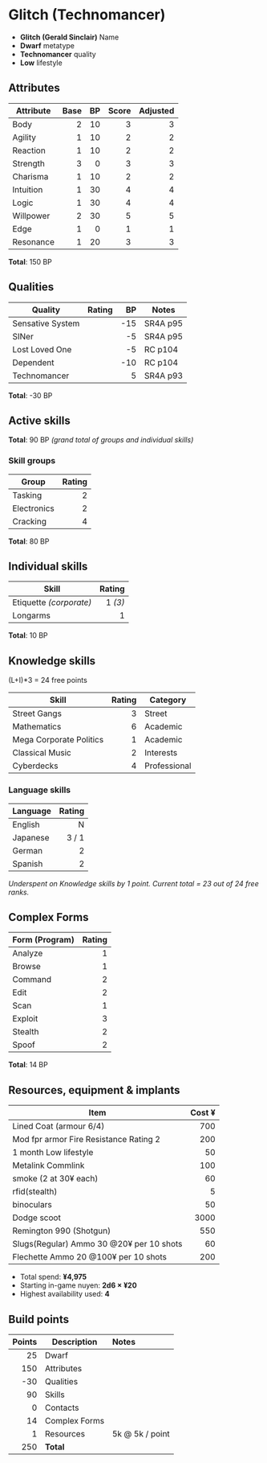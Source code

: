 # Glitch (Technomancer)

* **Glitch (Gerald Sinclair)** Name
* **Dwarf** metatype
* **Technomancer** quality
* **Low** lifestyle

## Attributes

| Attribute     | Base  | BP    | Score | Adjusted  |
| ---------     | ----: | ----: | ----: | -------:  |
| Body          | 2     | 10    | 3     | 3         |
| Agility       | 1     | 10    | 2     | 2         |
| Reaction      | 1     | 10    | 2     | 2         |
| Strength      | 3     | 0     | 3     | 3         |
| Charisma      | 1     | 10    | 2     | 2         |
| Intuition     | 1     | 30    | 4     | 4         |
| Logic         | 1     | 30    | 4     | 4         |
| Willpower     | 2     | 30    | 5     | 5         |
| Edge          | 1     | 0     | 1     | 1         |
| Resonance     | 1     | 20    | 3     | 3         |

**Total**: 150 BP

## Qualities

| Quality             | Rating  | BP    |  Notes            |
| ---------           | ----:   | ----: | ---------         |
| Sensative System    |         | -15   | SR4A p95          |
| SINer               |         | -5    | SR4A p95          |
| Lost Loved One      |         | -5    | RC p104           |
| Dependent           |         | -10   | RC p104           |
| Technomancer        |         |  5    | SR4A p93          |

**Total**: -30 BP

## Active skills

**Total**: 90 BP _(grand total of groups and individual skills)_

### Skill groups

| Group             | Rating    |
| -----             | -----:    |
| Tasking           | 2         |
| Electronics       | 2         |
| Cracking          | 4         |

**Total**: 80 BP

## Individual skills

| Skill                     | Rating    |
| -----                     | -----:    |
| Etiquette _(corporate)_   | 1 _(3)_   |
| Longarms                  | 1         |

**Total**: 10 BP

## Knowledge skills

(L+I)*3 = 24 free points

| Skill                             | Rating    | Category      |
| -----                             | -----:    | --------      |
| Street Gangs                      | 3         | Street        |
| Mathematics                       | 6         | Academic      |
| Mega Corporate Politics           | 1         | Academic      |
| Classical Music                   | 2         | Interests     |
| Cyberdecks                        | 4         | Professional  |

### Language skills

| Language                          | Rating    |
| --------                          | -----:    |
| English                           | N         |
| Japanese                          | 3 / 1     |
| German                            | 2         |
| Spanish                           | 2         |

_Underspent on Knowledge skills by 1 point.  Current total = 23 out of 24 free ranks._

## Complex Forms

| Form (Program)     |  Rating   |
| -----              |  -----:   |
| Analyze            | 1         |
| Browse             | 1         |
| Command            | 2         |
| Edit               | 2         |
| Scan               | 1         |
| Exploit            | 3         |
| Stealth            | 2         |
| Spoof              | 2         |

**Total**: 14 BP

## Resources, equipment & implants

| Item                                      | Cost ¥  |
| ----                                      | -----:  |
| Lined Coat (armour 6/4)                   | 700     |
| Mod fpr armor Fire Resistance Rating 2    | 200     |
| 1 month Low lifestyle                     | 50      |
| Metalink Commlink                         | 100     |
| smoke (2 at 30¥ each)                     | 60      |
| rfid(stealth)                             | 5       |
| binoculars                                | 50      |
| Dodge scoot                               | 3000    |
| Remington 990 (Shotgun)                   | 550     |
| Slugs(Regular) Ammo 30 @20¥ per 10 shots  | 60      |
| Flechette      Ammo 20 @100¥ per 10 shots | 200     |

* Total spend: **¥4,975**
* Starting in-game nuyen: **2d6 × ¥20**
* Highest availability used: **4**


## Build points

| Points    | Description           | Notes             |
| -----:    | -----------           | :-----            |
| 25        | Dwarf                 |                   |
| 150       | Attributes            |                   |
| -30       | Qualities             |                   |
| 90        | Skills                |                   |
| 0         | Contacts              |                   |
| 14        | Complex Forms         |                   |
| 1         | Resources             | 5k @ 5k / point   |
| 250       | **Total**             |                   |
